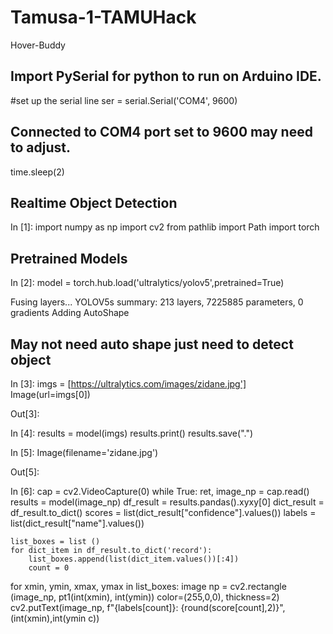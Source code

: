 # Tamusa-1-TAMUHack
Hover-Buddy

## Import PySerial for python to run on Arduino IDE. 

#set up the serial line 
ser = serial.Serial('COM4', 9600) 
## Connected to COM4 port set to 9600 may need to adjust.
time.sleep(2)


## Realtime Object Detection


In [1]:
import numpy as np
import cv2
from pathlib import Path 
import torch 

## Pretrained Models 

In [2]: model = torch.hub.load('ultralytics/yolov5',pretrained=True)


Fusing layers... 
YOLOV5s summary: 213 layers, 7225885 parameters, 0 gradients
Adding AutoShape  
## May not need auto shape just need to detect object


In [3]: imgs = [https://ultralytics.com/images/zidane.jpg']
Image(url=imgs[0])

Out[3]: 




In [4]: 
results = model(imgs)
results.print()
results.save(".")

In [5]: 
Image(filename='zidane.jpg')

Out[5]: 

In [6]: 
cap = cv2.VideoCapture(0)
while True: 
    ret, image_np = cap.read()
    results = model(image_np)
    df_result = results.pandas().xyxy[0]
    dict_result = df_result.to_dict()
    scores = list(dict_result["confidence"].values())
    labels = list(dict_result["name"].values())

    list_boxes = list ()
    for dict_item in df_result.to_dict('record'):
        list_boxes.append(list(dict_item.values())[:4])
        count = 0 

for xmin, ymin, xmax, ymax in list_boxes: 
    image np = cv2.rectangle (image_np, pt1(int(xmin), int(ymin))
                color=(255,0,0), thickness=2)
    cv2.putText(image_np, f"{labels[count]}: {round(score[count],2)}", (int(xmin),int(ymin c)) 


